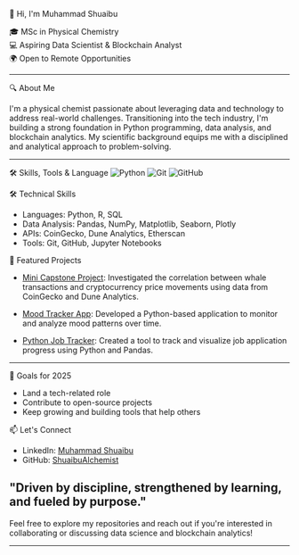 👋 Hi, I'm Muhammad Shuaibu

🎓 MSc in Physical Chemistry  
💻 Aspiring Data Scientist & Blockchain Analyst  
🌍 Open to Remote Opportunities

---

🔍 About Me

I'm a physical chemist passionate about leveraging data and technology to address real-world challenges. Transitioning into the tech industry, I'm building a strong foundation in Python programming, data analysis, and blockchain analytics. My scientific background equips me with a disciplined and analytical approach to problem-solving.

---

🛠 Skills, Tools & Language
![Python](https://img.shields.io/badge/Python-3670A0?style=for-the-badge&logo=python&logoColor=ffdd54)
![Git](https://img.shields.io/badge/Git-F05032?style=for-the-badge&logo=git&logoColor=white)
![GitHub](https://img.shields.io/badge/GitHub-181717?style=for-the-badge&logo=github&logoColor=white)

🛠 Technical Skills
- Languages: Python, R, SQL
- Data Analysis: Pandas, NumPy, Matplotlib, Seaborn, Plotly
- APIs: CoinGecko, Dune Analytics, Etherscan
- Tools: Git, GitHub, Jupyter Notebooks

📂 Featured Projects

- [Mini Capstone Project](https://github.com/ShuaibuAlchemist/Mini_Capstone_Project): Investigated the correlation between whale transactions and cryptocurrency price movements using data from CoinGecko and Dune Analytics.

- [Mood Tracker App](https://github.com/ShuaibuAlchemist/Mood_Tracker_App): Developed a Python-based application to monitor and analyze mood patterns over time.
- [Python Job Tracker](https://github.com/ShuaibuAlchemist/Python_Job_Tracker): Created a tool to track and visualize job application progress using Python and Pandas.

---

🌱 Goals for 2025
- Land a tech-related role
- Contribute to open-source projects
- Keep growing and building tools that help others

📫 Let's Connect

- LinkedIn: [Muhammad Shuaibu](https://www.linkedin.com/in/muhammad-shuaibu/)
- GitHub: [ShuaibuAlchemist](https://github.com/ShuaibuAlchemist)



"Driven by discipline, strengthened by learning, and fueled by purpose."
---

Feel free to explore my repositories and reach out if you're interested in collaborating or discussing data science and blockchain analytics!

---

